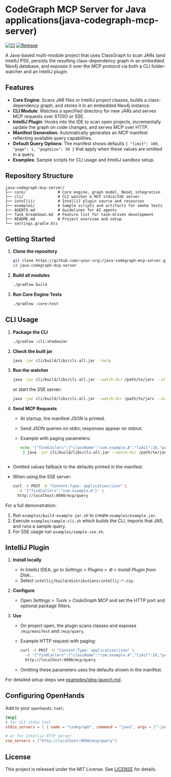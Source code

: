 # CodeGraph MCP Server for Java applications(java-codegraph-mcp-server)

[![CI](https://github.com/Softwareologists/java-codegraph-mcp-server/actions/workflows/pr-tests.yml/badge.svg)](https://github.com/Softwareologists/java-codegraph-mcp-server/actions/workflows/pr-tests.yml)
[![Release](https://github.com/Softwareologists/java-codegraph-mcp-server/actions/workflows/release.yml/badge.svg)](https://github.com/Softwareologists/java-codegraph-mcp-server/actions/workflows/release.yml)

A Java-based multi-module project that uses ClassGraph to scan JARs (and IntelliJ PSI), persists the resulting class-dependency graph in an embedded Neo4j database, and exposes it over the MCP protocol via both a CLI folder-watcher and an IntelliJ plugin.

## Features

* **Core Engine**: Scans JAR files or IntelliJ project classes, builds a class-dependency graph, and stores it in an embedded Neo4j instance.
* **CLI Module**: Watches a specified directory for new JARs and serves MCP requests over STDIO or SSE.
* **IntelliJ Plugin**: Hooks into the IDE to scan open projects, incrementally update the graph on code changes, and serves MCP over HTTP.
* **Manifest Generation**: Automatically generates an MCP manifest reflecting available query capabilities.
* **Default Query Options**: The manifest shows defaults `{ "limit": 100, "page": 1, "pageSize": 50 }` that apply when these values are omitted in a query.
* **Examples**: Sample scripts for CLI usage and IntelliJ sandbox setup.

## Repository Structure

```
java-codegraph-mcp-server/
├── core/              # Core engine, graph model, Neo4j integration
├── cli/               # CLI watcher & MCP stdio/SSE server
├── intellij/          # IntelliJ plugin source and resources
├── examples/          # Sample scripts and artifacts for smoke tests
├── AGENTS.md          # Guidelines for AI agents
├── Task_breakdown.md  # Feature list for task-driven development
├── README.md          # Project overview and setup
└── settings.gradle.kts
```

## Getting Started

1. **Clone the repository**

   ```bash
   git clone https://github.com/<your-org>/java-codegraph-mcp-server.git
   cd java-codegraph-mcp-server
   ```

2. **Build all modules**

   ```bash
   ./gradlew build
   ```

3. **Run Core Engine Tests**

   ```bash
   ./gradlew :core:test
   ```

## CLI Usage

1. **Package the CLI**

   ```bash
   ./gradlew :cli:shadowJar
   ```
2. **Check the built jar**

   ```bash
   java -jar cli/build/libs/cli-all.jar --help
   ```
3. **Run the watcher**

   ```bash
   java -jar cli/build/libs/cli-all.jar --watch-dir /path/to/jars --stdio
   ```
   or start the SSE server:

   ```bash
   java -jar cli/build/libs/cli-all.jar --watch-dir /path/to/jars --sse-port 8080
   ```
4. **Send MCP Requests**

   * At startup, the manifest JSON is printed.
   * Send JSON queries on stdin; responses appear on stdout.
   * Example with paging parameters:

     ```bash
     echo '{"findCallers":{"className":"com.example.A","limit":10,"page":2,"pageSize":5}}' \
      | java -jar cli/build/libs/cli-all.jar --watch-dir /path/to/jars --stdio
    ```
  * Omitted values fallback to the defaults printed in the manifest.
  * When using the SSE server:

    ```bash
    curl -X POST -H "Content-Type: application/json" \
      -d '{"findCallers":"com.example.A"}' \
      http://localhost:8080/mcp/query
    ```

For a full demonstration:

1. Run `examples/build-example-jar.sh` to create `examples/example.jar`.
2. Execute `examples/sample-cli.sh` which builds the CLI, imports that JAR, and runs a sample query.
3. For SSE usage run `examples/sample-sse.sh`.

## IntelliJ Plugin

1. **Install locally**

   * In IntelliJ IDEA, go to *Settings > Plugins > ⚙️ > Install Plugin from Disk...*
   * Select `intellij/build/distributions/intellij-*.zip`.
2. **Configure**

   * Open *Settings > Tools > CodeGraph MCP* and set the HTTP port and optional package filters.
3. **Use**

   * On project open, the plugin scans classes and exposes `/mcp/manifest` and `/mcp/query`.
   * Example HTTP request with paging:

     ```bash
     curl -X POST -H "Content-Type: application/json" \
       -d '{"findCallers":{"className":"com.example.A","limit":10,"page":2,"pageSize":5}}' \
       http://localhost:9090/mcp/query
     ```
   * Omitting these parameters uses the defaults shown in the manifest.

For detailed setup steps see [examples/idea-launch.md](examples/idea-launch.md).

## Configuring OpenHands

Add to your `openhands.toml`:

```toml
[mcp]
# for CLI stdio tool
stdio_servers = [ { name = "codegraph", command = "java", args = ["-jar","/path/to/cli-all.jar","--stdio"] } ]

# or for IntelliJ HTTP server
sse_servers = ["http://localhost:9090/mcp/query"]
```

## License

This project is released under the MIT License. See [LICENSE](LICENSE) for details.
